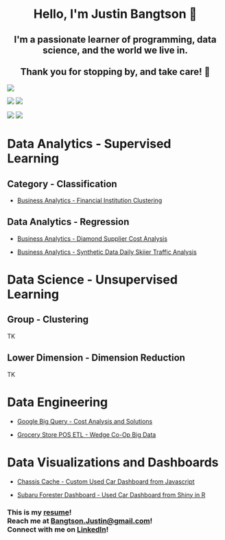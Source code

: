 <h1 align="center">Hello, I'm Justin Bangtson 👋</h1>
<h2 align="center">I'm a passionate learner of programming, data science, and the world we live in. <br><br>Thank you for stopping by, and take care! 🤙</h2>

![](http://github-profile-summary-cards.vercel.app/api/cards/profile-details?username=JBangtson&theme=nord_dark) 

![](http://github-profile-summary-cards.vercel.app/api/cards/repos-per-language?username=JBangtson&theme=nord_dark) ![](http://github-profile-summary-cards.vercel.app/api/cards/most-commit-language?username=JBangtson&theme=nord_dark) 

![](http://github-profile-summary-cards.vercel.app/api/cards/stats?username=JBangtson&theme=nord_dark) ![](http://github-profile-summary-cards.vercel.app/api/cards/productive-time?username=JBangtson&theme=nord_dark&utcOffset=-7) 



<h1>Data Analytics - Supervised Learning</h1>
<h2>Category - Classification</h2>

- [Business Analytics - Financial Institution Clustering](https://github.com/JBangtson/financial_institution_survey_clustering)

<h2>Data Analytics - Regression</h2>

- [Business Analytics - Diamond Supplier Cost Analysis](https://github.com/JBangtson/diamonds-report)

- [Business Analytics - Synthetic Data Daily Skiier  Traffic Analysis](https://github.com/JBangtson/skiing-analysis-synthetic-data-tidyverse)

<h1>Data Science - Unsupervised Learning</h1>

<h2>Group - Clustering</h2>
TK
<h2>Lower Dimension - Dimension Reduction</h2>
TK
<h1>Data Engineering</h1>

- [Google Big Query - Cost Analysis and Solutions](https://github.com/JBangtson/big_query_costs)

- [Grocery Store POS ETL - Wedge Co-Op Big Data](https://github.com/JBangtson/Wedge_Project)

<h1>Data Visualizations and Dashboards</h1>

- [Chassis Cache - Custom Used Car Dashboard from Javascript](https://github.com/JBangtson/chassis_cache_dashboard)

- [Subaru Forester Dashboard - Used Car Dashboard from Shiny in R](https://github.com/JBangtson/Subaru-Forester-Craiglist-Dashboard)

<h3>This is my <a href="assets/JustinBangtson_resume.pdf" target="blank">resume</a>!<br>  Reach me at <a href="mailto:bangtson.justin@gmail.com" target="blank">Bangtson.Justin@gmail.com</a>!<br>  Connect with me on <a href="https://www.linkedin.com/in/justin-bangtson/" target="blank">LinkedIn</a>!</h3>


